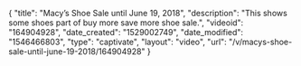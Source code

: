 {
    "title": "Macy’s Shoe Sale until June 19, 2018",
    "description": "This shows some shoes part of buy more save more shoe sale.",
    "videoid": "164904928",
    "date_created": "1529002749",
    "date_modified": "1546466803",
    "type": "captivate",
    "layout": "video",
    "url": "\/v\/macys-shoe-sale-until-june-19-2018\/164904928"
}